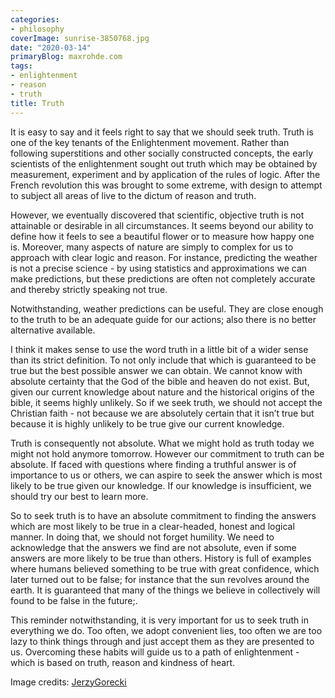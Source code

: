 ```yaml
---
categories:
- philosophy
coverImage: sunrise-3850768.jpg
date: "2020-03-14"
primaryBlog: maxrohde.com
tags:
- enlightenment
- reason
- truth
title: Truth
---
```


It is easy to say and it feels right to say that we should seek truth. Truth is one of the key tenants of the Enlightenment movement. Rather than following superstitions and other socially constructed concepts, the early scientists of the enlightenment sought out truth which may be obtained by measurement, experiment and by application of the rules of logic. After the French revolution this was brought to some extreme, with design to attempt to subject all areas of live to the dictum of reason and truth.

However, we eventually discovered that scientific, objective truth is not attainable or desirable in all circumstances. It seems beyond our ability to define how it feels to see a beautiful flower or to measure how happy one is. Moreover, many aspects of nature are simply to complex for us to approach with clear logic and reason. For instance, predicting the weather is not a precise science - by using statistics and approximations we can make predictions, but these predictions are often not completely accurate and thereby strictly speaking not true.

Notwithstanding, weather predictions can be useful. They are close enough to the truth to be an adequate guide for our actions; also there is no better alternative available.

I think it makes sense to use the word truth in a little bit of a wider sense than its strict definition. To not only include that which is guaranteed to be true but the best possible answer we can obtain. We cannot know with absolute certainty that the God of the bible and heaven do not exist. But, given our current knowledge about nature and the historical origins of the bible, it seems highly unlikely. So if we seek truth, we should not accept the Christian faith - not because we are absolutely certain that it isn’t true but because it is highly unlikely to be true give our current knowledge.

Truth is consequently not absolute. What we might hold as truth today we might not hold anymore tomorrow. However our commitment to truth can be absolute. If faced with questions where finding a truthful answer is of importance to us or others, we can aspire to seek the answer which is most likely to be true given our knowledge. If our knowledge is insufficient, we should try our best to learn more.

So to seek truth is to have an absolute commitment to finding the answers which are most likely to be true in a clear-headed, honest and logical manner. In doing that, we should not forget humility. We need to acknowledge that the answers we find are not absolute, even if some answers are more likely to be true than others. History is full of examples where humans believed something to be true with great confidence, which later turned out to be false; for instance that the sun revolves around the earth. It is guaranteed that many of the things we believe in collectively will found to be false in the future;.

This reminder notwithstanding, it is very important for us to seek truth in everything we do. Too often, we adopt convenient lies, too often we are too lazy to think things through and just accept them as they are presented to us. Overcoming these habits will guide us to a path of enlightenment - which is based on truth, reason and kindness of heart.

Image credits: [JerzyGorecki](https://pixabay.com/users/JerzyGorecki-2233926/)